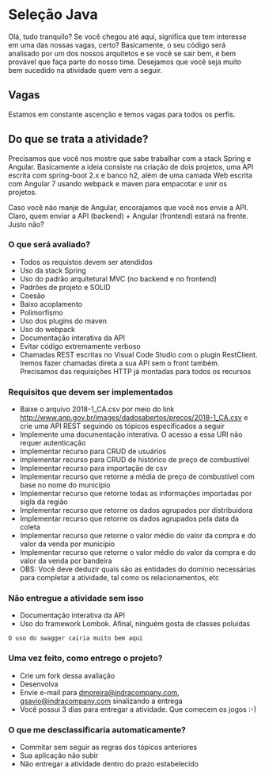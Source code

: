 # Seleção Java

Olá, tudo tranquilo? Se você chegou até aqui, significa que tem interesse em uma das nossas vagas, certo? Basicamente, o seu código será analisado por um dos nossos arquitetos e se você se sair bem, é bem provável que faça parte do nosso time. Desejamos que você seja muito bem sucedido na atividade quem vem a seguir.

## Vagas

Estamos em constante ascenção e temos vagas para todos os perfis.


## Do que se trata a atividade?

Precisamos que você nos mostre que sabe trabalhar com a stack Spring e Angular. Basicamente a ideia consiste na criação de dois projetos, uma API escrita com spring-boot 2.x e banco h2, além de uma camada Web escrita com Angular 7 usando webpack e maven para empacotar e unir os projetos.

Caso você não manje de Angular, encorajamos que você nos envie a API. Claro, quem enviar a API (backend) + Angular (frontend) estará na frente. Justo não?

### O que será avaliado?

* Todos os requistos devem ser atendidos
* Uso da stack Spring
* Uso do padrão arquitetural MVC (no backend e no frontend)
* Padrões de projeto e SOLID
* Coesão
* Baixo acoplamento
* Polimorfismo
* Uso dos plugins do maven
* Uso do webpack
* Documentação interativa da API
* Evitar código extremamente verboso
* Chamadas REST escritas no Visual Code Studio com o plugin RestClient. Iremos fazer chamadas direta a sua API sem o front também. Precisamos das requisições HTTP já montadas para todos os recursos


### Requisitos que devem ser implementados

* Baixe o arquivo 2018-1_CA.csv por meio do link http://www.anp.gov.br/images/dadosabertos/precos/2018-1_CA.csv e crie uma API REST seguindo os tópicos especificados a seguir
* Implemente uma documentação interativa. O acesso a essa URI não requer autenticação
* Implementar recurso para CRUD de usuários
* Implementar recurso para CRUD de histórico de preço de combustível
* Implementar recurso para importação de csv
* Implementar recurso que retorne a média de preço de combustível com base no nome do município
* Implementar recurso que retorne todas as informações importadas por sigla da região
* Implementar recurso que retorne os dados agrupados por distribuidora
* Implementar recurso que retorne os dados agrupados pela data da coleta
* Implementar recurso que retorne o valor médio do valor da compra e do valor da venda por município
* Implementar recurso que retorne o valor médio do valor da compra e do valor da venda por bandeira
* OBS: Você deve deduzir quais são as entidades do domínio necessárias para completar a atividade, tal como os relacionamentos, etc

### Não entregue a atividade sem isso

* Documentação interativa da API
* Uso do framework Lombok. Afinal, ninguém gosta de classes poluídas

```
O uso do swagger cairia muito bem aqui
```

### Uma vez feito, como entrego o projeto?

* Crie um fork dessa avaliação
* Desenvolva
* Envie e-mail para dmoreira@indracompany.com, gsavio@indracompany.com sinalizando a entrega
* Você possui 3 dias para entregar a atividade. Que comecem os jogos :-)


### O que me desclassificaria automaticamente?

* Commitar sem seguir as regras dos tópicos anteriores
* Sua aplicação não subir
* Não entregar a atividade dentro do prazo estabelecido
